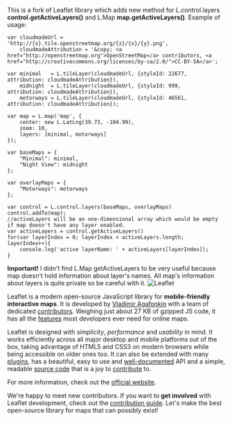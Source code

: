 This is a fork of Leaflet library which adds new method for L.control.layers **control.getActiveLayers()** and L.Map **map.getActiveLayers()**.
Example of usage:

    var cloudmadeUrl = 'http://{s}.tile.openstreetmap.org/{z}/{x}/{y}.png',
        cloudmadeAttribution = '&copy; <a href="http://openstreetmap.org">OpenStreetMap</a> contributors, <a href="http://creativecommons.org/licenses/by-sa/2.0/">CC-BY-SA</a>';

    var minimal   = L.tileLayer(cloudmadeUrl, {styleId: 22677, attribution: cloudmadeAttribution}),
        midnight  = L.tileLayer(cloudmadeUrl, {styleId: 999,   attribution: cloudmadeAttribution}),
        motorways = L.tileLayer(cloudmadeUrl, {styleId: 46561, attribution: cloudmadeAttribution});

    var map = L.map('map', {
        center: new L.LatLng(39.73, -104.99),
        zoom: 10,
        layers: [minimal, motorways]
    });

    var baseMaps = {
        "Minimal": minimal,
        "Night View": midnight
    };

    var overlayMaps = {
        "Motorways": motorways
    };

    var control = L.control.layers(baseMaps, overlayMaps)
    control.addTo(map);
    //activeLayers will be an one-dimensional array which would be empty if map doesn't have any layer enabled.
    var activeLayers = control.getActiveLayers()
    for(var layerIndex = 0; layerIndex < activeLayers.length; layerIndex++){
        console.log('active layerName: ' + activeLayers[layerIndex]);
    }

**Important!** I didn't find L.Map getActiveLayers to be very useful because map doesn't hold information about layer's names. All map's information about layers is quite private so be careful with it.
<img src="http://leafletjs.com/docs/images/logo.png" alt="Leaflet" />

Leaflet is a modern open-source JavaScript library for **mobile-friendly interactive maps**.
It is developed by [Vladimir Agafonkin][] with a team of dedicated [contributors][].
Weighing just about 27 KB of gzipped JS code, it has all the [features][] most developers ever need for online maps.

Leaflet is designed with *simplicity*, *performance* and *usability* in mind.
It works efficiently across all major desktop and mobile platforms out of the box,
taking advantage of HTML5 and CSS3 on modern browsers while being accessible on older ones too.
It can also be extended with many [plugins][],
has a beautiful, easy to use and [well-documented][] API
and a simple, readable [source code][] that is a joy to [contribute][] to.

For more information, check out the [official website][].

We're happy to meet new contributors.
If you want to **get involved** with Leaflet development, check out the [contribution guide][contribute].
Let's make the best open-source library for maps that can possibly exist!

 [Vladimir Agafonkin]: http://agafonkin.com/en
 [contributors]: https://github.com/Leaflet/Leaflet/graphs/contributors
 [features]: http://leafletjs.com/features.html
 [plugins]: http://leafletjs.com/plugins.html
 [well-documented]: http://leafletjs.com/reference.html "Leaflet API reference"
 [source code]: https://github.com/Leaflet/Leaflet "Leaflet GitHub repository"
 [hosted on GitHub]: http://github.com/Leaflet/Leaflet
 [contribute]: https://github.com/Leaflet/Leaflet/blob/master/CONTRIBUTING.md "A guide to contributing to Leaflet"
 [official website]: http://leafletjs.com
